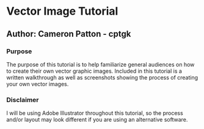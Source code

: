 # Vector Image Tutorial

## Author: Cameron Patton - cptgk

### Purpose
The purpose of this tutorial is to help familiarize general audiences on how to create their own vector graphic images. Included in this tutorial is a written walkthrough as well as screenshots showing the process of creating your own vector images.

### Disclaimer
I will be using Adobe Illustrator throughout this tutorial, so the process and/or layout may look different if you are using an alternative software.
